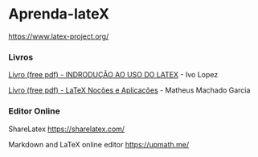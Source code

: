 Aprenda-lateX
===============
https://www.latex-project.org/


### Livros ###

[Livro (free pdf) - INDRODUÇÃO AO USO DO LATEX](http://www.bookyards.com/member/ivolopez) - Ivo Lopez

[Livro (free pdf) - LaTeX Noções e Aplicações](https://github.com/MendesGabriel/aprenda-lateX/raw/master/Apostila_SiM.pdf) - Matheus Machado Garcia

### Editor Online ###
ShareLatex https://sharelatex.com/

Markdown and LaTeX online editor https://upmath.me/
 
